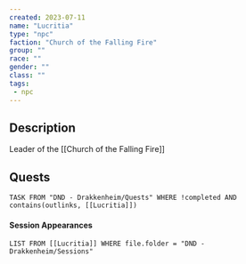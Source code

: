 ```yaml
---
created: 2023-07-11
name: "Lucritia"
type: "npc"
faction: "Church of the Falling Fire"
group: ""
race: ""
gender: ""
class: ""
tags:
 - npc
---
```

## Description

Leader of the [[Church of the Falling Fire]]

## Quests
```dataview
TASK FROM "DND - Drakkenheim/Quests" WHERE !completed AND contains(outlinks, [[Lucritia]]) 
```

#### Session Appearances
```dataview
LIST FROM [[Lucritia]] WHERE file.folder = "DND - Drakkenheim/Sessions"
```



